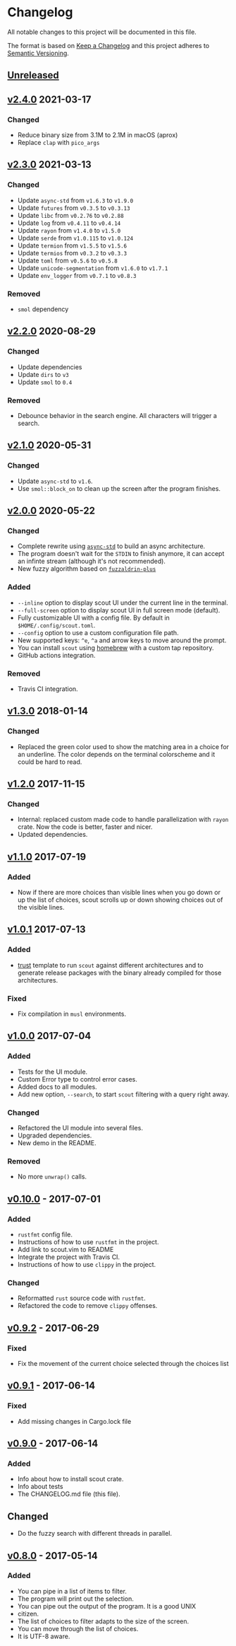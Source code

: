 # Changelog
All notable changes to this project will be documented in this file.

The format is based on [Keep a Changelog](http://keepachangelog.com/)
and this project adheres to [Semantic Versioning](http://semver.org/).

## [Unreleased]

## [v2.4.0] 2021-03-17
### Changed
- Reduce binary size from 3.1M to 2.1M in macOS (aprox)
- Replace `clap` with `pico_args`

## [v2.3.0] 2021-03-13
### Changed
- Update `async-std` from `v1.6.3` to `v1.9.0`
- Update `futures` from `v0.3.5` to `v0.3.13`
- Update `libc` from `v0.2.76` to `v0.2.88`
- Update `log` from `v0.4.11` to `v0.4.14`
- Update `rayon` from `v1.4.0` to `v1.5.0`
- Update `serde` from `v1.0.115` to `v1.0.124`
- Update `termion` from `v1.5.5` to `v1.5.6`
- Update `termios` from `v0.3.2` to `v0.3.3`
- Update `toml` from `v0.5.6` to `v0.5.8`
- Update `unicode-segmentation` from `v1.6.0` to `v1.7.1`
- Update `env_logger` from `v0.7.1` to `v0.8.3`

### Removed
- `smol` dependency

## [v2.2.0] 2020-08-29
### Changed
- Update dependencies
- Update `dirs` to `v3`
- Update `smol` to `0.4`

### Removed
- Debounce behavior in the search engine. All characters will trigger a search.

## [v2.1.0] 2020-05-31
### Changed
- Update `async-std` to `v1.6`.
- Use `smol::block_on` to clean up the screen after the program finishes.

## [v2.0.0] 2020-05-22
### Changed
- Complete rewrite using [`async-std`](https://async.rs/) to build an async architecture.
- The program doesn't wait for the `STDIN` to finish anymore, it can accept an infinte
  stream (although it's not recommended).
- New fuzzy algorithm based on [`fuzzaldrin-plus`](https://github.com/jeancroy/fuzz-aldrin-plus)

### Added
- `--inline` option to display scout UI under the current line in the terminal.
- `--full-screen` option to display scout UI in full screen mode (default).
- Fully customizable UI with a config file. By default in `$HOME/.config/scout.toml`.
- `--config` option to use a custom configuration file path.
- New supported keys: `^e`, `^a` and arrow keys to move around the prompt.
- You can install `scout` using [homebrew](https://brew.sh) with a custom tap
  repository.
- GitHub actions integration.

### Removed
- Travis CI integration.

## [v1.3.0] 2018-01-14
### Changed
- Replaced the green color used to show the matching area in a choice for an
  underline. The color depends on the terminal colorscheme and it could be hard
  to read.

## [v1.2.0] 2017-11-15
### Changed
- Internal: replaced custom made code to handle parallelization with `rayon`
  crate. Now the code is better, faster and nicer.
- Updated dependencies.

## [v1.1.0] 2017-07-19
### Added
- Now if there are more choices than visible lines when you go down
  or up the list of choices, scout scrolls up or down showing choices out
  of the visible lines.

## [v1.0.1] 2017-07-13
### Added
- [trust](https://github.com/japaric/trust/) template to run `scout`
  against different architectures and to generate release packages with
  the binary already compiled for those architectures.

### Fixed
- Fix compilation in `musl` environments.

## [v1.0.0] 2017-07-04
### Added
- Tests for the UI module.
- Custom Error type to control error cases.
- Added docs to all modules.
- Add new option, `--search`, to start `scout` filtering with a query right
  away.

### Changed
- Refactored the UI module into several files.
- Upgraded dependencies.
- New demo in the README.

### Removed
- No more `unwrap()` calls.

## [v0.10.0] - 2017-07-01
### Added
- `rustfmt` config file.
- Instructions of how to use `rustfmt` in the project.
- Add link to scout.vim to README
- Integrate the project with Travis CI.
- Instructions of how to use `clippy` in the project.

### Changed
- Reformatted `rust` source code with `rustfmt`.
- Refactored the code to remove `clippy` offenses.

## [v0.9.2] - 2017-06-29
### Fixed
- Fix the movement of the current choice selected through the choices list

## [v0.9.1] - 2017-06-14
### Fixed
- Add missing changes in Cargo.lock file

## [v0.9.0] - 2017-06-14
### Added
- Info about how to install scout crate.
- Info about tests
- The CHANGELOG.md file (this file).

## Changed
- Do the fuzzy search with different threads in parallel. 

## [v0.8.0] - 2017-05-14
### Added
- You can pipe in a list of items to filter.
- The program will print out the selection.
- You can pipe out the output of the program. It is a good UNIX
- citizen.
- The list of choices to filter adapts to the size of the screen.
- You can move through the list of choices.
- It is UTF-8 aware.

[Unreleased]: https://github.com/jhbabon/scout/compare/v2.4.0...HEAD
[v2.4.0]: https://github.com/jhbabon/scout/compare/v2.3.0...v2.4.0
[v2.3.0]: https://github.com/jhbabon/scout/compare/v2.2.0...v2.3.0
[v2.2.0]: https://github.com/jhbabon/scout/compare/v2.1.0...v2.2.0
[v2.1.0]: https://github.com/jhbabon/scout/compare/v2.0.0...v2.1.0
[v2.0.0]: https://github.com/jhbabon/scout/compare/v1.3.0...v2.0.0
[v1.3.0]: https://github.com/jhbabon/scout/compare/v1.2.0...v1.3.0
[v1.2.0]: https://github.com/jhbabon/scout/compare/v1.1.0...v1.2.0
[v1.1.0]: https://github.com/jhbabon/scout/compare/v1.0.1...v1.1.0
[v1.0.1]: https://github.com/jhbabon/scout/compare/v1.0.0...v1.0.1
[v1.0.0]: https://github.com/jhbabon/scout/compare/v0.10.0...v1.0.0
[v0.10.0]: https://github.com/jhbabon/scout/compare/v0.9.2...v0.10.0
[v0.9.2]: https://github.com/jhbabon/scout/compare/v0.9.1...v0.9.2
[v0.9.1]: https://github.com/jhbabon/scout/compare/v0.9.0...v0.9.1
[v0.9.0]: https://github.com/jhbabon/scout/compare/v0.8.0...v0.9.0
[v0.8.0]: https://github.com/jhbabon/scout/tree/v0.8.0
